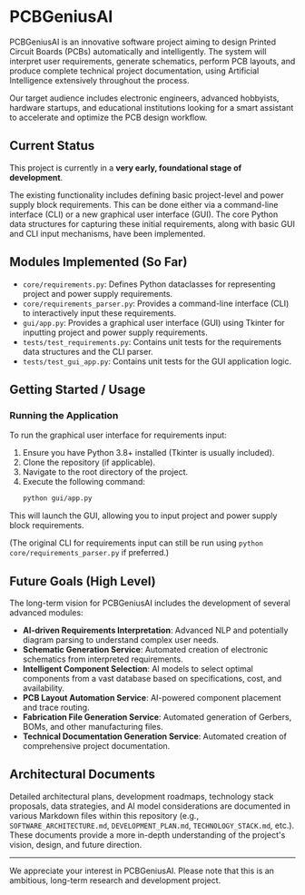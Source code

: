 # PCBGeniusAI

PCBGeniusAI is an innovative software project aiming to design Printed Circuit Boards (PCBs) automatically and intelligently. The system will interpret user requirements, generate schematics, perform PCB layouts, and produce complete technical project documentation, using Artificial Intelligence extensively throughout the process.

Our target audience includes electronic engineers, advanced hobbyists, hardware startups, and educational institutions looking for a smart assistant to accelerate and optimize the PCB design workflow.

## Current Status

This project is currently in a **very early, foundational stage of development**.

The existing functionality includes defining basic project-level and power supply block requirements. This can be done either via a command-line interface (CLI) or a new graphical user interface (GUI). The core Python data structures for capturing these initial requirements, along with basic GUI and CLI input mechanisms, have been implemented.

## Modules Implemented (So Far)

*   `core/requirements.py`: Defines Python dataclasses for representing project and power supply requirements.
*   `core/requirements_parser.py`: Provides a command-line interface (CLI) to interactively input these requirements.
*   `gui/app.py`: Provides a graphical user interface (GUI) using Tkinter for inputting project and power supply requirements.
*   `tests/test_requirements.py`: Contains unit tests for the requirements data structures and the CLI parser.
*   `tests/test_gui_app.py`: Contains unit tests for the GUI application logic.

## Getting Started / Usage

### Running the Application
To run the graphical user interface for requirements input:
1. Ensure you have Python 3.8+ installed (Tkinter is usually included).
2. Clone the repository (if applicable).
3. Navigate to the root directory of the project.
4. Execute the following command:
   ```bash
   python gui/app.py
   ```
This will launch the GUI, allowing you to input project and power supply block requirements.

(The original CLI for requirements input can still be run using `python core/requirements_parser.py` if preferred.)

## Future Goals (High Level)

The long-term vision for PCBGeniusAI includes the development of several advanced modules:

*   **AI-driven Requirements Interpretation**: Advanced NLP and potentially diagram parsing to understand complex user needs.
*   **Schematic Generation Service**: Automated creation of electronic schematics from interpreted requirements.
*   **Intelligent Component Selection**: AI models to select optimal components from a vast database based on specifications, cost, and availability.
*   **PCB Layout Automation Service**: AI-powered component placement and trace routing.
*   **Fabrication File Generation Service**: Automated generation of Gerbers, BOMs, and other manufacturing files.
*   **Technical Documentation Generation Service**: Automated creation of comprehensive project documentation.

## Architectural Documents

Detailed architectural plans, development roadmaps, technology stack proposals, data strategies, and AI model considerations are documented in various Markdown files within this repository (e.g., `SOFTWARE_ARCHITECTURE.md`, `DEVELOPMENT_PLAN.md`, `TECHNOLOGY_STACK.md`, etc.). These documents provide a more in-depth understanding of the project's vision, design, and future direction.

---

We appreciate your interest in PCBGeniusAI. Please note that this is an ambitious, long-term research and development project.
